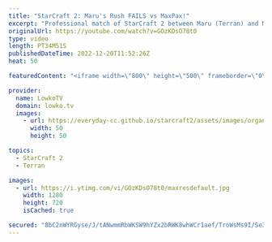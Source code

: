 ```yaml
---
title: "StarCraft 2: Maru's Rush FAILS vs MaxPax!"
excerpt: "Professional match of StarCraft 2 between Maru (Terran) and MaxPax (Protoss). This game starts off with a little bit of cheese, but quickly transitions towards a laid back macro match where Maru is trying to turtle his way out of his bad early game.  Support my work on Patreon: https://www.patreon.com/lowkotv"
originalUrl: https://youtube.com/watch?v=GOzKDsO78t0
type: video
length: PT34M51S
publishedDateTime: 2022-12-20T11:52:26Z
heat: 50

featuredContent: "<iframe width=\"800\" height=\"500\" frameborder=\"0\" src=\"https://www.youtube.com/embed/GOzKDsO78t0\" allow=\"accelerometer; autoplay; encrypted-media; gyroscope; picture-in-picture\" allowfullscreen></iframe>"

provider:
  name: LowkoTV
  domain: lowko.tv
  images:
    - url: https://everyday-cc.github.io/starcraft2/assets/images/organizations/lowko.tv-50x50.jpg
      width: 50
      height: 50

topics:
  - StarCraft 2
  - Terran

images:
  - url: https://i.ytimg.com/vi/GOzKDsO78t0/maxresdefault.jpg
    width: 1280
    height: 720
    isCached: true

secured: "8bC2nWYRGyse/J/tANwmmRbWKSW9hYZx2bRWK8whWCr1aef/TroWsMs9I/Se3EPNBthmjg95QYjZcEx+prqckY+5UNeLh9tzhVgzXXzA+r3+JQUReXSexyt2LLVd38ngwa8qC7i0FWK3mBNgu6Fp/fQiWzlwy7vNMBC/9tP6St32LjygMYNGiV2fFsbCuQul+90JpvXbYUsEmSLtzxlD+pxuU+eEcSKA3TbQo4GTMFpqczbxRaFJyMPAKzDa+nXddznDOh0NhJxanMqp28XoPQFwy/bUYKcdM4qQy+bedFJIOJ8OAbztFc1740t5qKf+fycTL+XMhhyUCd6itDLz6FE/lMsK/ymUhqOAuns7vaZ747+bAF9Ic0ARpsL4VdU5WbugFjI7n6u7nW9/9v1v20GthwNC+wcv2v8XgyaUqwE=;UvCGxc6+FTnaQE9wNhroFg=="
---
```


